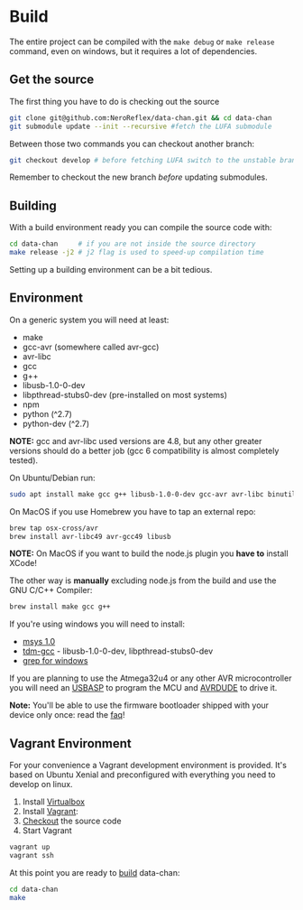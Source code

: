 # Build

The entire project can be compiled with the `make debug` or `make release` command, even on windows, but it requires a lot of dependencies.

## Get the source

The first thing you  have to do is checking out the source

```sh
git clone git@github.com:NeroReflex/data-chan.git && cd data-chan
git submodule update --init --recursive #fetch the LUFA submodule
```

Between those two commands you can checkout another branch:

```sh
git checkout develop # before fetching LUFA switch to the unstable branch
```

Remember to checkout the new branch *before* updating submodules.

## Building

With a build environment ready you can compile the source code with:

```sh
cd data-chan     # if you are not inside the source directory
make release -j2 # j2 flag is used to speed-up compilation time
```

Setting up a building environment can be a bit tedious.

## Environment

On a generic system you will need at least:

* make
* gcc-avr (somewhere called avr-gcc)
* avr-libc
* gcc
* g++
* libusb-1.0-0-dev
* libpthread-stubs0-dev (pre-installed on most systems)
* npm
* python      (^2.7)
* python-dev  (^2.7)

__NOTE:__ gcc and avr-libc used versions are 4.8, but any other greater versions should do a better job (gcc 6 compatibility is almost completely tested).

On Ubuntu/Debian run:

```sh
sudo apt install make gcc g++ libusb-1.0-0-dev gcc-avr avr-libc binutils-avr pyhon python-dev
```

On MacOS if you use Homebrew you have to tap an external repo:

```sh
brew tap osx-cross/avr
brew install avr-libc49 avr-gcc49 libusb
```

__NOTE:__ On MacOS if you want to build the node.js plugin you __have to__ install XCode!

The other way is __manually__ excluding node.js from the build and use the GNU C/C++ Compiler:

```sh
brew install make gcc g++
```

If you're using windows you will need to install:

* [msys 1.0](http://downloads.sourceforge.net/mingw/MSYS-1.0.11.exe)
* [tdm-gcc](http://tdm-gcc.tdragon.net/) - libusb-1.0-0-dev, libpthread-stubs0-dev
* [grep for windows](http://www.wingrep.com/)

If you are planning to use the Atmega32u4 or any other AVR microcontroller you will need an [USBASP](http://www.fischl.de/usbasp/) to program the MCU and [AVRDUDE](http://www.nongnu.org/avrdude/) to drive it.

__Note:__ You'll be able to use the firmware bootloader shipped with your device only once: read the [faq](faq.md)!

## Vagrant Environment

For your convenience a Vagrant development environment is provided.
It's based on Ubuntu Xenial and preconfigured with everything you need to develop on linux.

1. Install [Virtualbox](https://www.virtualbox.org/wiki/Downloads)
1. Install [Vagrant](https://www.vagrantup.com/downloads.html):
1. [Checkout](#get-the-source) the source code
1. Start Vagrant

```sh
vagrant up
vagrant ssh
```

At this point you are ready to [build](#building) data-chan:

```sh
cd data-chan
make
```
